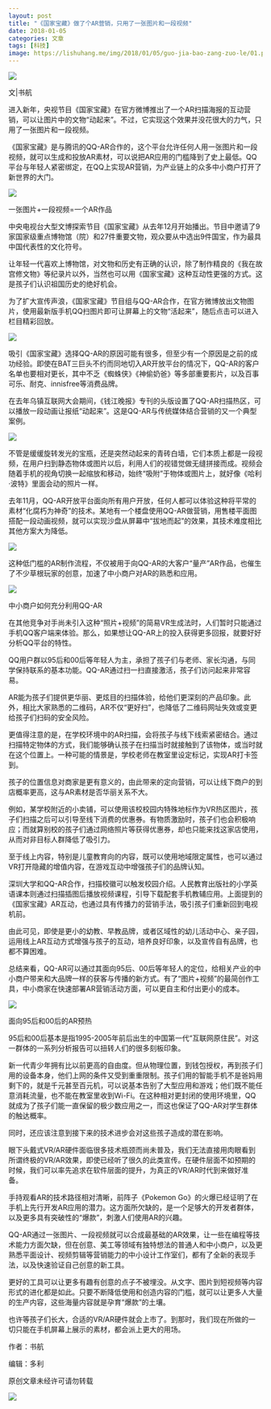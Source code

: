 ```yaml
---
layout: post
title: "《国家宝藏》做了个AR营销，只用了一张图片和一段视频"
date: 2018-01-05
categories: 文章
tags: [科技]
image: https://lishuhang.me/img/2018/01/05/guo-jia-bao-zang-zuo-le/01.png
---
```


![](https://lishuhang.me/img/2018/01/05/guo-jia-bao-zang-zuo-le/02.jpg)

文|书航

进入新年，央视节目《国家宝藏》在官方微博推出了一个AR扫描海报的互动营销，可以让图片中的文物“动起来”。不过，它实现这个效果并没花很大的力气，只用了一张图片和一段视频。

《国家宝藏》是与腾讯的QQ-AR合作的，这个平台允许任何人用一张图片和一段视频，就可以生成和投放AR素材，可以说把AR应用的门槛降到了史上最低。QQ平台与年轻人紧密绑定，在QQ上实现AR营销，为产业链上的众多中小商户打开了新世界的大门。

![](https://lishuhang.me/img/2018/01/05/guo-jia-bao-zang-zuo-le/01.png)

一张图片+一段视频=一个AR作品

中央电视台大型文博探索节目《国家宝藏》从去年12月开始播出。节目中邀请了9家国家级重点博物馆（院）和27件重要文物，观众要从中选出9件国宝，作为最具中国代表性的文化符号。

让年轻一代喜欢上博物馆，对文物和历史有正确的认识，除了制作精良的《我在故宫修文物》等纪录片以外，当然也可以用《国家宝藏》这种互动性更强的方式。这是孩子们认识祖国历史的绝好机会。

为了扩大宣传声浪，《国家宝藏》节目组与QQ-AR合作，在官方微博放出文物图片，使用最新版手机QQ扫图片即可让屏幕上的文物“活起来”，随后点击可以进入栏目精彩回放。

![](https://lishuhang.me/img/2018/01/05/guo-jia-bao-zang-zuo-le/02.jpg)

吸引《国家宝藏》选择QQ-AR的原因可能有很多，但至少有一个原因是之前的成功经验。即使在BAT三巨头不约而同地切入AR开放平台的情况下，QQ-AR的客户名单也要相对更长，其中不乏《蜘蛛侠》《神偷奶爸》等多部重要影片，以及百事可乐、耐克、innisfree等消费品牌。

在去年乌镇互联网大会期间，《钱江晚报》专刊的头版设置了QQ-AR扫描热区，可以播放一段动画让报纸“动起来”。这是QQ-AR与传统媒体结合营销的又一个典型案例。

![](https://lishuhang.me/img/2018/01/05/guo-jia-bao-zang-zuo-le/03.jpg)

不管是缓缓旋转发光的宝瓶，还是突然动起来的青砖白墙，它们本质上都是一段视频，在用户扫到静态物体或图片以后，利用人们的视错觉做无缝拼接而成。视频会随着手机的视角切换一起缩放和移动，始终“吸附”于物体或图片上，就好像《哈利·波特》里面会动的照片一样。

去年11月，QQ-AR开放平台面向所有用户开放，任何人都可以体验这种将平常的素材“化腐朽为神奇”的技术。某地有一个楼盘使用QQ-AR做营销，用售楼平面图搭配一段动画视频，就可以实现沙盘从屏幕中“拔地而起”的效果，其技术难度相比其他方案大为降低。

![](https://lishuhang.me/img/2018/01/05/guo-jia-bao-zang-zuo-le/04.jpg)

这种低门槛的AR制作流程，不仅被用于向QQ-AR的大客户“量产”AR作品，也催生了不少草根玩家的创意，加速了中小商户对AR的熟悉和应用。

![](https://lishuhang.me/img/2018/01/05/guo-jia-bao-zang-zuo-le/05.png)

中小商户如何充分利用QQ-AR

在其他竞争对手尚未引入这种“照片+视频”的简易VR生成法时，人们暂时只能通过手机QQ客户端来体验。那么，如果想让QQ-AR上的投入获得更多回报，就要好好分析QQ平台的特性。

QQ用户群以95后和00后等年轻人为主，承担了孩子们与老师、家长沟通，与同学保持联系的基本功能。QQ-AR通过扫一扫直接激活，孩子们访问起来非常容易。

AR能为孩子们提供更华丽、更炫目的扫描体验，给他们更深刻的产品印象。此外，相比大家熟悉的二维码，AR不仅“更好扫”，也降低了二维码网址失效或变更给孩子们扫码的安全风险。

更值得注意的是，在学校环境中的AR扫描，会将孩子与线下线索紧密结合。通过扫描特定物体的方式，我们能够确认孩子在扫描当时就接触到了该物体，或当时就在这个位置上。一种可能的情景是，学校老师在教室里设定标记，实现AR打卡签到。

孩子的位置信息对商家是更有意义的，由此带来的定向营销，可以让线下商户的到店概率更高，这与AR素材是否华丽关系不大。

例如，某学校附近的小卖铺，可以使用该校校园内特殊地标作为VR热区图片，孩子们扫描之后可以引导至线下消费的优惠券。有物质激励时，孩子们也会积极响应；而就算别校的孩子们通过网络照片等获得优惠券，却也只能来找这家店使用，从而对非目标人群降低了吸引力。

至于线上内容，特别是儿童教育向的内容，既可以使用地域限定属性，也可以通过VR打开隐藏的增值内容，在游戏互动中增强孩子们的品牌认知。

深圳大学和QQ-AR合作，扫描校徽可以触发校园介绍。人民教育出版社的小学英语课本则通过扫描插图后播放视频课程，引导下载配套手机教辅应用。上面提到的《国家宝藏》AR互动，也通过具有传播力的营销手法，吸引孩子们重新回到电视机前。

由此可见，即使是更小的幼教、早教品牌，或者区域性的幼儿活动中心、亲子园，运用线上AR互动方式增强与孩子的互动，培养良好印象，以及宣传自有品牌，也都不算困难。

总结来看，QQ-AR可以通过其面向95后、00后等年轻人的定位，给相关产业的中小商户带来和大品牌一样的获客与传播的新方式。有了“图片+视频”的最简创作工具，中小商家在快速部署AR营销活动方面，可以更自主和付出更小的成本。

![](https://lishuhang.me/img/2018/01/05/guo-jia-bao-zang-zuo-le/06.png)

面向95后和00后的AR预热

95后和00后基本是指1995-2005年前后出生的中国第一代“互联网原住民”。对这一群体的一系列分析报告可以扭转人们的很多刻板印象。

新一代青少年拥有比以前更高的自由度。但从物理位置，到钱包授权，再到孩子们用的设备本身，他们上网的条件又受到重重限制。孩子们用的智能手机不是爸妈用剩下的，就是千元甚至百元机，可以说基本告别了大型应用和游戏；他们既不能任意消耗流量，也不能在教室里收到Wi-Fi。在这种相对更封闭的使用环境里，QQ就成为了孩子们能一直保留的极少数应用之一，而这也保证了QQ-AR对学生群体的触达概率。

同时，还应该注意到接下来的技术进步会对这些孩子造成的潜在影响。

眼下头戴式VR/AR硬件面临很多技术瓶颈而尚未普及，我们无法直接用肉眼看到所谓终极的VR/AR效果，即使已经听了很久的此类宣传。在硬件层面不如预期的时候，我们可以率先追求在软件层面的提升，为真正的VR/AR时代到来做好准备。

手持观看AR的技术路径相对清晰，前阵子《Pokemon Go》的火爆已经证明了在手机上先行开发AR应用的潜力。这方面所欠缺的，是一个足够大的开发者群体，以及更多具有突破性的“爆款”，刺激人们使用AR的兴趣。

QQ-AR通过一张图片、一段视频就可以合成最基础的AR效果，让一些在编程等技术能力方面欠缺，但在创意、美工等领域有独特想法的普通人和中小商户，以及更熟悉平面设计、视频剪辑等营销能力的中小设计工作室们，都有了全新的表现手法，以及快速验证自己创意的新工具。

更好的工具可以让更多有趣有创意的点子不被埋没。从文字、图片到短视频等内容形式的进化都是如此。只要不断降低使用和创造内容的门槛，就可以让更多人大量的生产内容，这些海量内容就是孕育“爆款”的土壤。

也许等孩子们长大，合适的VR/AR硬件就会上市了。到那时，我们现在所做的一切只能在手机屏幕上展示的素材，都会派上更大的用场。

作者：书航

编辑：多利

原创文章未经许可请勿转载

![](https://lishuhang.me/img/2018/01/05/guo-jia-bao-zang-zuo-le/07.jpg)